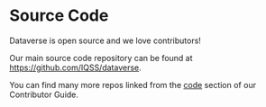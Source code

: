 # Source Code

Dataverse is open source and we love contributors!

Our main source code repository can be found at <https://github.com/IQSS/dataverse>.

You can find many more repos linked from the [code](https://guides.dataverse.org/en/latest/contributor/code.html) section of our Contributor Guide.
